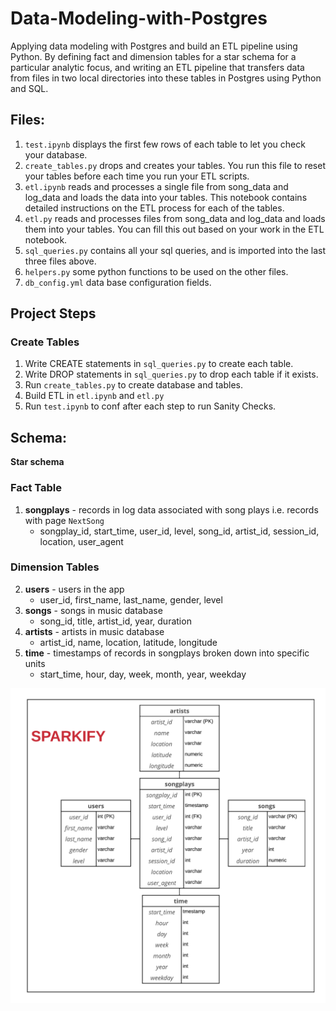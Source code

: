 # Data-Modeling-with-Postgres
Applying data modeling with Postgres and build an ETL pipeline using Python. By defining fact and dimension tables for a star schema for a particular analytic focus, and writing an ETL pipeline that transfers data from files in two local directories into these tables in Postgres using Python and SQL.

## Files:
1. `test.ipynb` displays the first few rows of each table to let you check your database.
2. `create_tables.py` drops and creates your tables. You run this file to reset your tables before each time you run your ETL scripts.
3. `etl.ipynb` reads and processes a single file from song_data and log_data and loads the data into your tables. This notebook contains detailed instructions on the ETL process for each of the tables.
4. `etl.py` reads and processes files from song_data and log_data and loads them into your tables. You can fill this out based on your work in the ETL notebook.
5. `sql_queries.py` contains all your sql queries, and is imported into the last three files above.
6. `helpers.py` some python functions to be used on the other files.
7. `db_config.yml` data base configuration fields.

## Project Steps
### Create Tables
1. Write CREATE statements in `sql_queries.py` to create each table.
2. Write DROP statements in `sql_queries.py` to drop each table if it exists.
3. Run `create_tables.py` to create database and tables.
4. Build ETL in `etl.ipynb` and `etl.py`
5. Run `test.ipynb` to conf after each step to run Sanity Checks.



## Schema:
**Star schema**
### Fact Table
1. **songplays** - records in log data associated with song plays i.e. records with page `NextSong`
   - songplay_id, start_time, user_id, level, song_id, artist_id, session_id, location, user_agent
### Dimension Tables
2. **users** - users in the app
   - user_id, first_name, last_name, gender, level
3. **songs** - songs in music database
   - song_id, title, artist_id, year, duration
4. **artists** - artists in music database
   - artist_id, name, location, latitude, longitude
5. **time** - timestamps of records in songplays broken down into specific units
   - start_time, hour, day, week, month, year, weekday

![schema](songs_schema.png)

